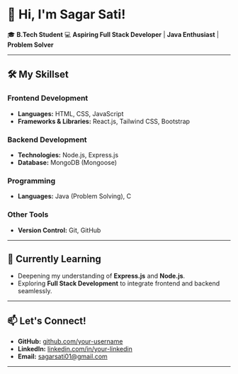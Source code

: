 # 👋 Hi, I'm Sagar Sati!

🎓 **B.Tech Student** 
💻 **Aspiring Full Stack Developer** | **Java Enthusiast** | **Problem Solver**  

---

## 🛠️ My Skillset

### Frontend Development
- **Languages:** HTML, CSS, JavaScript
- **Frameworks & Libraries:** React.js, Tailwind CSS, Bootstrap

### Backend Development
- **Technologies:** Node.js, Express.js
- **Database:** MongoDB (Mongoose)

### Programming
- **Languages:** Java (Problem Solving), C

### Other Tools
- **Version Control:** Git, GitHub

---

## 🚀 Currently Learning
- Deepening my understanding of **Express.js** and **Node.js**.
- Exploring **Full Stack Development** to integrate frontend and backend seamlessly.

---

## 📫 Let's Connect!
- **GitHub:** [github.com/your-username](https://github.com/SagarSati01)
- **LinkedIn:** [linkedin.com/in/your-linkedin](https://linkedin.com/in/sagar-sati-0143aa252)
- **Email:** sagarsati01@gmail.com

---

